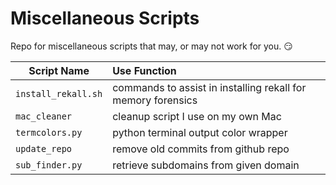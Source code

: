 # Miscellaneous Scripts

Repo for miscellaneous scripts that may, or may not work for you. :smirk:

Script Name | Use Function
| ----- |:-----  
`install_rekall.sh` | commands to assist in installing rekall for memory forensics
`mac_cleaner`| cleanup script I use on my own Mac
`termcolors.py`| python terminal output color wrapper
`update_repo`| remove old commits from github repo
`sub_finder.py`| retrieve subdomains from given domain